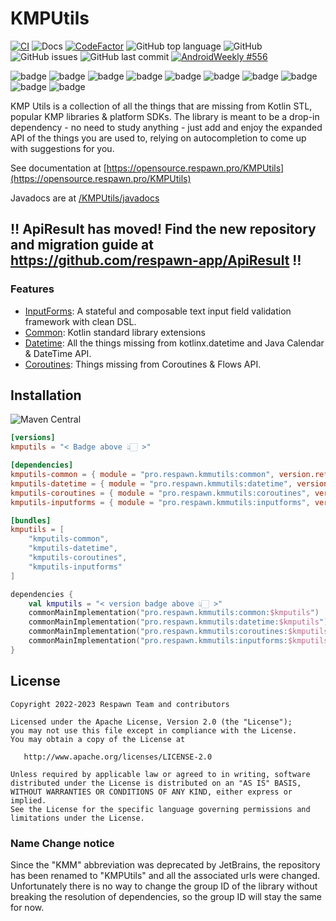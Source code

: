 # KMPUtils

[![CI](https://github.com/respawn-app/KMPUtils/actions/workflows/ci.yml/badge.svg?branch=master)](https://github.com/respawn-app/KMPUtils/actions/workflows/ci.yml)
![Docs](https://img.shields.io/website?down_color=red&label=Docs&up_color=green&up_message=Online&url=http%3A%2F%2Fopensource.respawn.pro%2FKMPUtils%2F%23%2F)
[![CodeFactor](https://www.codefactor.io/repository/github/respawn-app/KMPUtils/badge)](https://www.codefactor.io/repository/github/respawn-app/KMPUtils)
![GitHub top language](https://img.shields.io/github/languages/top/respawn-app/KMPUtils)
![GitHub](https://img.shields.io/github/license/respawn-app/KMPUtils)
![GitHub issues](https://img.shields.io/github/issues/respawn-app/KMPUtils)
![GitHub last commit](https://img.shields.io/github/last-commit/respawn-app/KMPUtils)
[![AndroidWeekly #556](https://androidweekly.net/issues/issue-556/badge)](https://androidweekly.net/issues/issue-556/)

![badge][badge-android] ![badge][badge-jvm] ![badge][badge-js] ![badge][badge-nodejs] ![badge][badge-linux] ![badge][badge-windows] ![badge][badge-ios] ![badge][badge-mac] ![badge][badge-watchos] ![badge][badge-tvos]

KMP Utils is a collection of all the things that are missing from Kotlin STL, popular KMP libraries & platform SDKs.
The library is meant to be a drop-in dependency - no need to study anything - just add and
enjoy the expanded API of the things you are used to, relying on autocompletion to come up with suggestions for you.

See documentation at [https://opensource.respawn.pro/KMPUtils](https://opensource.respawn.pro/KMPUtils)

Javadocs are at [/KMPUtils/javadocs](https://opensource.respawn.pro/KMPUtils/javadocs/)

## ‼️ ApiResult has moved! Find the new repository and migration guide at https://github.com/respawn-app/ApiResult ‼️

### Features

* [InputForms](https://opensource.respawn.pro/KMPUtils/#/inputforms): A stateful and composable text input field
  validation framework with clean DSL.
* [Common](https://opensource.respawn.pro/KMPUtils/#/common): Kotlin standard library extensions
* [Datetime](https://opensource.respawn.pro/KMPUtils/#/datetime): All the things missing from kotlinx.datetime and Java
  Calendar & DateTime API.
* [Coroutines](https://opensource.respawn.pro/KMPUtils/#/coroutines): Things missing from Coroutines & Flows API.

## Installation

![Maven Central](https://img.shields.io/maven-central/v/pro.respawn.kmmutils/apiresult?label=Maven%20Central)

```toml
[versions]
kmputils = "< Badge above 👆🏻 >"

[dependencies]
kmputils-common = { module = "pro.respawn.kmmutils:common", version.ref = "kmputils" }
kmputils-datetime = { module = "pro.respawn.kmmutils:datetime", version.ref = "kmputils" }
kmputils-coroutines = { module = "pro.respawn.kmmutils:coroutines", version.ref = "kmputils" }
kmputils-inputforms = { module = "pro.respawn.kmmutils:inputforms", version.ref = "kmputils" }

[bundles]
kmputils = [
    "kmputils-common",
    "kmputils-datetime",
    "kmputils-coroutines",
    "kmputils-inputforms"
]
```

```kotlin
dependencies {
    val kmputils = "< version badge above 👆🏻 >"
    commonMainImplementation("pro.respawn.kmmutils:common:$kmputils")
    commonMainImplementation("pro.respawn.kmmutils:datetime:$kmputils")
    commonMainImplementation("pro.respawn.kmmutils:coroutines:$kmputils")
    commonMainImplementation("pro.respawn.kmmutils:inputforms:$kmputils")
}
```

## License

```
Copyright 2022-2023 Respawn Team and contributors

Licensed under the Apache License, Version 2.0 (the "License");
you may not use this file except in compliance with the License.
You may obtain a copy of the License at

   http://www.apache.org/licenses/LICENSE-2.0

Unless required by applicable law or agreed to in writing, software
distributed under the License is distributed on an "AS IS" BASIS,
WITHOUT WARRANTIES OR CONDITIONS OF ANY KIND, either express or implied.
See the License for the specific language governing permissions and
limitations under the License.

```

### Name Change notice

Since the "KMM" abbreviation was deprecated by JetBrains, the repository has been renamed to "KMPUtils" and all the associated urls were changed. Unfortunately there is no way to change the group ID of the library without breaking the resolution of dependencies, so the group ID will stay the same for now. 


[badge-android]: http://img.shields.io/badge/-android-6EDB8D.svg?style=flat

[badge-android-native]: http://img.shields.io/badge/support-[AndroidNative]-6EDB8D.svg?style=flat

[badge-jvm]: http://img.shields.io/badge/-jvm-DB413D.svg?style=flat

[badge-js]: http://img.shields.io/badge/-js-F8DB5D.svg?style=flat

[badge-js-ir]: https://img.shields.io/badge/support-[IR]-AAC4E0.svg?style=flat

[badge-nodejs]: https://img.shields.io/badge/-nodejs-68a063.svg?style=flat

[badge-linux]: http://img.shields.io/badge/-linux-2D3F6C.svg?style=flat

[badge-windows]: http://img.shields.io/badge/-windows-4D76CD.svg?style=flat

[badge-wasm]: https://img.shields.io/badge/-wasm-624FE8.svg?style=flat

[badge-apple-silicon]: http://img.shields.io/badge/support-[AppleSilicon]-43BBFF.svg?style=flat

[badge-ios]: http://img.shields.io/badge/-ios-CDCDCD.svg?style=flat

[badge-mac]: http://img.shields.io/badge/-macos-111111.svg?style=flat

[badge-watchos]: http://img.shields.io/badge/-watchos-C0C0C0.svg?style=flat

[badge-tvos]: http://img.shields.io/badge/-tvos-808080.svg?style=flat
